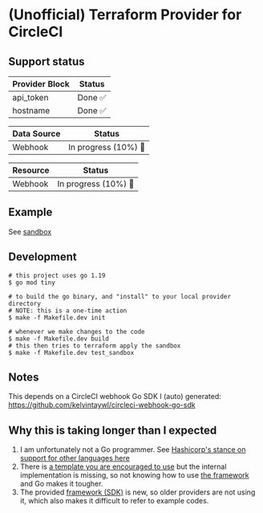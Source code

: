 # (Unofficial) Terraform Provider for CircleCI

## Support status

| Provider Block | Status |
| --- | --- |
| api_token | Done :white_check_mark: |
| hostname | Done :white_check_mark: |

| Data Source | Status |
| --- | --- |
| Webhook | In progress (10%) :construction_worker: |

| Resource | Status |
| --- | --- |
| Webhook | In progress (10%) :construction_worker: |

## Example

See [sandbox](sandbox/main.tf)

## Development

```console
# this project uses go 1.19
$ go mod tiny

# to build the go binary, and "install" to your local provider directory
# NOTE: this is a one-time action
$ make -f Makefile.dev init

# whenever we make changes to the code
$ make -f Makefile.dev build
# this then tries to terraform apply the sandbox
$ make -f Makefile.dev test_sandbox
```

## Notes

This depends on a CircleCI webhook Go SDK I (auto) generated:
https://github.com/kelvintaywl/circleci-webhook-go-sdk


## Why this is taking longer than I expected

1. I am unfortunately not a Go programmer. See [Hashicorp's stance on support for other languages here](https://developer.hashicorp.com/terraform/plugin/sdkv2/best-practices/other-languages)
2. There is [a template you are encouraged to use](https://github.com/hashicorp/terraform-provider-scaffolding-framework) but the internal implementation is missing, so not knowing how to use [the framework](https://github.com/hashicorp/terraform-plugin-framework) and Go makes it tougher.
3. The provided [framework (SDK)](https://github.com/hashicorp/terraform-plugin-framework) is new, so older providers are not using it, which also makes it difficult to refer to example codes.

